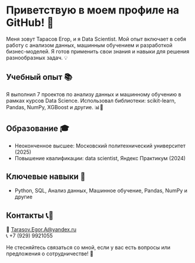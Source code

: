 # Приветствую в моем профиле на GitHub! 🚀

Меня зовут Тарасов Егор, и я Data Scientist. Мой опыт включает в себя работу с анализом данных, машинным обучением и разработкой бизнес-моделей. Я готов применить свои знания и навыки для решения разнообразных задач. 💡

## Учебный опыт 📚

Я выполнил 7 проектов по анализу данных и машинному обучению в рамках курсов Data Science. Использовал библиотеки: scikit-learn, Pandas, NumPy, XGBoost и другие. 📊🤖

## Образование 🎓

- Неоконченное высшее: Московский политехнический университет (2025)
- Повышение квалификации: data scientist, Яндекс Практикум (2024)

## Ключевые навыки 🔑

- Python, SQL, Анализ данных, Машинное обучение, Pandas, NumPy и другие

## Контакты 📞📧

📧 Tarasov.Egor.A@yandex.ru  
📞 +7 (929) 9921055

Не стесняйтесь связаться со мной, если у вас есть вопросы или предложения о сотрудничестве! 🤝
